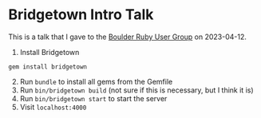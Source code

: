 # Bridgetown Intro Talk

This is a talk that I gave to the [Boulder Ruby User
Group](https://boulder-ruby.org) on 2023-04-12.

1. Install Bridgetown
```
gem install bridgetown
```
2. Run `bundle` to install all gems from the Gemfile
3. Run `bin/bridgetown build` (not sure if this is necessary, but I think it is)
4. Run `bin/bridgetown start` to start the server
5. Visit `localhost:4000`
